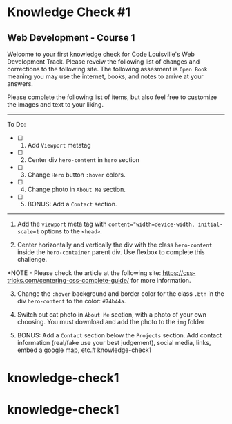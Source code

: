 # Knowledge Check #1
## Web Development - Course 1

Welcome to your first knowledge check for Code Louisville's Web Development Track. Please reveiw the following list of changes and corrections to the following site. The following assesment is `Open Book` meaning you may use the internet, books, and notes to arrive at your answers. 


Please complete the following list of items, but also feel free to customize the images and text to your liking. 

---

To Do:

- [ ] 1. Add `Viewport` metatag
- [ ] 2. Center div `hero-content` in `hero` section
- [ ] 3. Change `Hero` button `:hover` colors.
- [ ] 4. Change photo in `About Me` section.
- [ ] 5. BONUS: Add a `Contact` section.

---

1. Add the `viewport` meta tag with `content="width=device-width, initial-scale=1` options to the `<head>`.

2. Center horizontally and vertically the div with the class `hero-content` inside the `hero-container` parent div. Use flexbox to complete this challenge. 

*NOTE - Please check the article at the following site: https://css-tricks.com/centering-css-complete-guide/ for more information.

3. Change the `:hover` background and border color for the class `.btn` in the div `hero-content` to the color: `#74b44a`. 

4. Switch out cat photo in `About Me` section, with a photo of your own choosing. You must download and add the photo to the `img` folder 

5. BONUS: Add a `Contact` section below the `Projects` section. Add contact information (real/fake use your best judgement), social media, links, embed a google map, etc.# knowledge-check1
# knowledge-check1
# knowledge-check1
